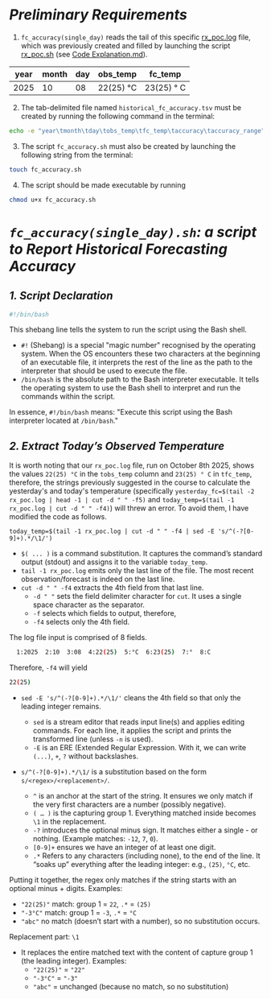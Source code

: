 # ***Preliminary Requirements***

1. `fc_accuracy(single_day)` reads the tail of this specific [rx_poc.log](https://github.com/MatteoMel1985/Hands-on-Introduction-to-Linux-Commands-and-Shell-Scripting_IBM-Data-Engineering/blob/main/ETL%20Daily%20Weather%20Forecast/rx_poc.log) file, which was previously created and filled by launching the script [rx_poc.sh](https://github.com/MatteoMel1985/Hands-on-Introduction-to-Linux-Commands-and-Shell-Scripting_IBM-Data-Engineering/blob/main/ETL%20Daily%20Weather%20Forecast/rx_poc.sh) (see [Code Explanation.md](https://github.com/MatteoMel1985/Hands-on-Introduction-to-Linux-Commands-and-Shell-Scripting_IBM-Data-Engineering/blob/main/ETL%20Daily%20Weather%20Forecast/Code%20Explanation.md_)).

| year | month | day | obs_temp | fc_temp |
| ---- | ----- | --- | -------- | ------- |
| 2025 | 10 | 08 | 22(25) °C | 23(25) ° C |

2. The tab-delimited file named `historical_fc_accuracy.tsv` must be created by running the following command in the terminal:

```bash
echo -e "year\tmonth\tday\tobs_temp\tfc_temp\taccuracy\taccuracy_range" > historical_fc_accuracy.tsv
```

3. The script `fc_accuracy.sh` must also be created by launching the following string from the terminal:

```bash
touch fc_accuracy.sh
```

4. The script should be made executable by running

```bash
chmod u+x fc_accuracy.sh
```

# ***`fc_accuracy(single_day).sh`: a script to Report Historical Forecasting Accuracy***  

## ***1. Script Declaration***  

```bash
#!/bin/bash
```

This shebang line tells the system to run the script using the Bash shell.  

* `#!` (Shebang) is a special "magic number" recognised by the operating system. When the OS encounters these two characters at the beginning of an executable file, it interprets the rest of the line as the path to the interpreter that should be used to execute the file.
* `/bin/bash` is the absolute path to the Bash interpreter executable. It tells the operating system to use the Bash shell to interpret and run the commands within the script.

In essence, `#!/bin/bash` means: "Execute this script using the Bash interpreter located at `/bin/bash`."  

## ***2. Extract Today’s Observed Temperature***  

It is worth noting that our `rx_poc.log` file, run on October 8th 2025, shows the values `22(25) °C` in the `tobs_temp` column and `23(25) ° C` in `tfc_temp`, therefore, the strings previously suggested in the course to calculate the yesterday's and today's temperature (specifically `yesterday_fc=$(tail -2 rx_poc.log | head -1 | cut -d " " -f5)` and `today_temp=$(tail -1 rx_poc.log | cut -d " " -f4)`) will threw an error. To avoid them, I have modified the code as follows.  

```bas
today_temp=$(tail -1 rx_poc.log | cut -d " " -f4 | sed -E 's/^(-?[0-9]+).*/\1/')
```

* `$( ... )` is a command substitution. It captures the command’s standard output (stdout) and assigns it to the variable `today_temp`.
* `tail -1 rx_poc.log` emits only the last line of the file. The most recent observation/forecast is indeed on the last line.
* `cut -d " " -f4` extracts the 4th field from that last line.
    * `-d " "` sets the field delimiter character for `cut`. It uses a single space character as the separator.
    * `-f` selects which fields to output, therefore,
    * `-f4` selects only the 4th field.
 
The log file input is comprised of 8 fields.

```bash
  1:2025  2:10  3:08  4:22(25)  5:°C  6:23(25)  7:°  8:C
````

Therefore, `-f4` will yield  

```bash
22(25)
```

* `sed -E 's/^(-?[0-9]+).*/\1/'` cleans the 4th field so that only the leading integer remains.
    * `sed` is a stream editor that reads input line(s) and applies editing commands. For each line, it applies the script and prints the transformed line (unless `-n` is used).
    * `-E` is an ERE (Extended Regular Expression. With it, we can write `(...)`, `+`, `?` without backslashes.  
    
* `s/^(-?[0-9]+).*/\1/` is a substitution based on the form `s/<regex>/<replacement>/`.
    * `^` is an anchor at the start of the string. It ensures we only match if the very first characters are a number (possibly negative).
    * `( … )` is the capturing group 1. Everything matched inside becomes `\1` in the replacement.
    * `-?` introduces the optional minus sign. It matches either a single - or nothing. (Example matches: `-12`, `7`, `0`).
    * `[0-9]+` ensures we have an integer of at least one digit.
    * `.*` Refers to any characters (including none), to the end of the line. It “soaks up” everything after the leading integer: e.g., `(25)`, `°C`, etc.
 
Putting it together, the regex only matches if the string starts with an optional minus + digits. Examples:  

* `"22(25)"` match: group 1 = `22`, `.*` = `(25)`
* `"-3°C"` match: group 1 = `-3`, `.*` = `°C`
* `"abc"` no match (doesn’t start with a number), so no substitution occurs.

Replacement part: `\1`  

* It replaces the entire matched text with the content of capture group 1 (the leading integer). Examples:
    * `"22(25)"` = `"22"`
    * `"-3°C"` = `"-3"`
    * `"abc"` = unchanged (because no match, so no substitution)
